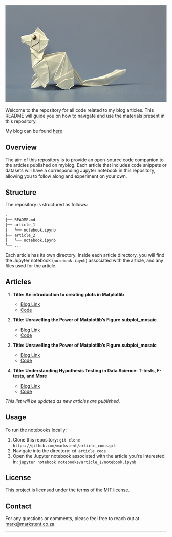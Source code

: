
![Header](blog_header.png)

Welcome to the repository for all code related to my blog articles. This README will guide you on how to navigate and use the materials present in this repository.

My blog can be found [here](https://medium.com/@markstent)

## Overview

The aim of this repository is to provide an open-source code companion to the articles published on myblog. Each article that includes code snippets or datasets will have a corresponding Jupyter notebook in this repository, allowing you to follow along and experiment on your own.

## Structure

The repository is structured as follows:

```
.
├── README.md
├── article_1
│   └── notebook.ipynb
├── article_2
│   └── notebook.ipynb
└── ...
```

Each article has its own directory. Inside each article directory, you will find the Jupyter notebook (`notebook.ipynb`) associated with the article, and any files used for the article.

## Articles

1. **Title: An introduction to creating plots in Matplotlib**
   - [Blog Link](https://medium.com/@markstent/an-introduction-to-creating-plots-in-matplotlib-9e15fa7a4106)
   - [Code](matplotlib/matplotlib_basics.ipynb)

2. **Title: Unravelling the Power of Matplotlib’s Figure.subplot_mosaic**
   - [Blog Link](https://medium.com/@markstent/unravelling-the-power-of-matplotlibs-figure-subplot-mosaic-db01be8b391c)
   - [Code](subplot_mosaic/subplot_mosaic.ipynb)
3. **Title: Unravelling the Power of Matplotlib’s Figure.subplot_mosaic**
   - [Blog Link](https://medium.com/@markstent/lambda-functions-a-quintessential-tool-for-data-science-in-python-237f7e80f1df)
   - [Code](lambda_functions/lambda_functions.ipynb)
4. **Title: Understanding Hypothesis Testing in Data Science: T-tests, F-tests, and More**
   - [Blog Link](https://medium.com/@markstent/understanding-hypothesis-testing-in-data-science-t-tests-f-tests-and-more-f520cce06f69)
   - [Code](hypthesis_testing/hypothesis_testing.ipynb)



*This list will be updated as new articles are published.*

## Usage

To run the notebooks locally:

1. Clone this repository:  `git clone https://github.com/markstent/article_code.git`
2. Navigate into the directory:  `cd article_code`
3. Open the Jupyter notebook associated with the article you're interested in:  `jupyter notebook notebooks/article_1/notebook.ipynb`


## License

This project is licensed under the terms of the [MIT license](https://github.com/markstent/article_code/blob/main/LICENSE).

## Contact

For any questions or comments, please feel free to reach out at [mark@markstent.co.za](mailto:mark@markstent.co.za).

---
